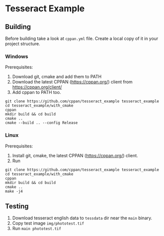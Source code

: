# Tesseract Example

## Building

Before building take a look at `cppan.yml` file. Create a local copy of it in your project structure.

### Windows

Prerequisites:

1. Download git, cmake and add them to PATH
2. Download the latest CPPAN (https://cppan.org/) client from https://cppan.org/client/
3. Add cppan to PATH too.

```
git clone https://github.com/cppan/tesseract_example tesseract_example
cd tesseract_example/with_cmake
cppan
mkdir build && cd build
cmake ..
cmake --build .. --config Release
```

### Linux

Prerequisites:

1. Install git, cmake, the latest CPPAN (https://cppan.org/) client.
2. Run

```
git clone https://github.com/cppan/tesseract_example tesseract_example
cd tesseract_example/with_cmake
cppan
mkdir build && cd build
cmake ..
make -j4
```

## Testing

1. Download tesseract english data to `tessdata` dir near the `main` binary.
2. Copy test image `img/phototest.tif`
3. Run ``main phototest.tif``
